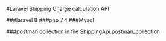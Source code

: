 #Laravel Shipping Charge calculation API

###laravel 8
###php 7.4
###Mysql

###postman collection in file ShippingApi.postman_collection

